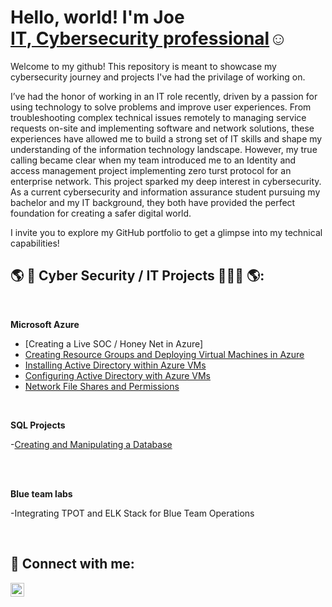 <h1>Hello, world! I'm Joe <br/><a href="https://www.linkedin.com/in/josephbrides">IT, Cybersecurity professional</a>☺<a href="https://www.linkedin.com/in/josephbrides"></a></h1>

Welcome to my github! This repository is meant to showcase my cybersecurity journey and projects I've had the privilage of working on.

I’ve had the honor of working in an IT role recently, driven by a passion for using technology to solve problems and improve user experiences. From troubleshooting complex technical issues remotely to managing service requests on-site and implementing software and network solutions, these experiences have allowed me to build a strong set of IT skills and shape my understanding of the information technology landscape. However, my true calling became clear when my team introduced me to an Identity and access management project implementing zero turst protocol for an enterprise network. This project sparked my deep interest in cybersecurity. As a current cybersecurity and information assurance student pursuing my bachelor and my IT background, they both have provided the perfect foundation for creating a safer digital world.

I invite you to explore my GitHub portfolio to get a glimpse into my technical capabilities!


<h2> 🌎 🔐 Cyber Security / IT Projects 👨🏻‍💻 🌎:</h2>
<br />

<b>Microsoft Azure</b>
  - [Creating a Live SOC / Honey Net in Azure]
  - [Creating Resource Groups and Deploying Virtual Machines in Azure](https://github.com/JosephBrides/Auzre-VMs-and-Resource-Groups)
  - [Installing Active Directory within Azure VMs](https://github.com/JosephBrides/Active-Directory-Install/tree/main)
   - [Configuring Active Directory with Azure VMs](https://github.com/JosephBrides/Configuring-Active-Directory-with-Azure-VMs/tree/main)
 - [Network File Shares and Permissions](https://github.com/JosephBrides/File-Share-and-Perms)

 <br />

<b>SQL Projects</b>

  -[Creating and Manipulating a Database](https://github.com/JosephBrides/Creating-Manipulating-a-Database)

 <br />

 <br />
 
<b>Blue team labs</b>

-Integrating TPOT and ELK Stack for Blue Team Operations

 <br />

<h2> 🤳 Connect with me:</h2>



[<img align="left" alt="josephbrides | LinkedIn" width="22px" src="https://cdn.jsdelivr.net/npm/simple-icons@v3/icons/linkedin.svg" />][linkedin]


[linkedin]: https://linkedin.com/in/josephbrides

<!--

Here are some ideas to get you started:

- 🔭 I’m currently working on ...


